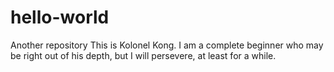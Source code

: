 # hello-world
Another repository
This is Kolonel Kong. I am a complete beginner who may be right out of his depth, but I will persevere, at least for a while.
